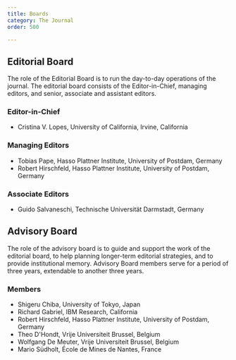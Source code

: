 ```yaml
---
title: Boards
category: The Journal
order: 500

---
```

## Editorial Board
The role of the Editorial Board is to run the day-to-day operations of the journal. The editorial board consists of the Editor-in-Chief, managing editors, and senior, associate and assistant editors.

### Editor-in-Chief
* Cristina V. Lopes, University of California, Irvine, California

### Managing Editors
* Tobias Pape, Hasso Plattner Institute, University of Postdam, Germany
* Robert Hirschfeld, Hasso Plattner Institute, University of Postdam, Germany

### Associate Editors
* Guido Salvaneschi, Technische Universität Darmstadt, Germany 

## Advisory Board
The role of the advisory board is to guide and support the work of the editorial board, to help planning longer-term editorial strategies, and to provide institutional memory. Advisory Board members serve for a period of three years, extendable to another three years.

### Members
* Shigeru Chiba, University of Tokyo, Japan
* Richard Gabriel, IBM Research, California
* Robert Hirschfeld, Hasso Plattner Institute, University of Postdam, Germany
* Theo D'Hondt, Vrije Universiteit Brussel, Belgium
* Wolfgang De Meuter, Vrije Universiteit Brussel, Belgium
* Mario Südholt, École de Mines de Nantes, France
